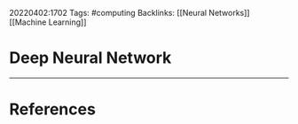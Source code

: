 20220402:1702
Tags: #computing 
Backlinks: [[Neural Networks]] [[Machine Learning]]
# Deep Neural Network




---
# References